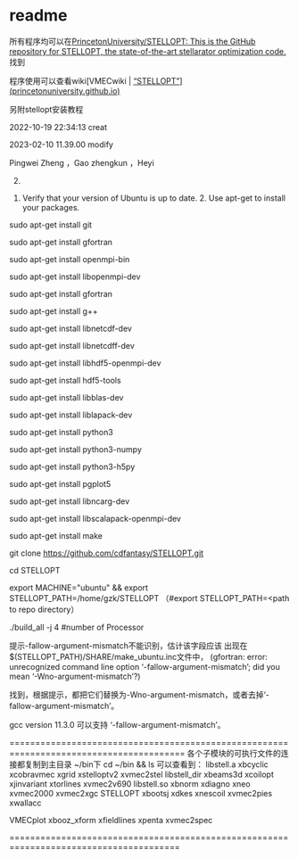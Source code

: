 # readme

所有程序均可以在[PrincetonUniversity/STELLOPT: This is the GitHub repository for STELLOPT, the state-of-the-art stellarator optimization code.](https://github.com/PrincetonUniversity/STELLOPT)找到

程序使用可以查看wiki[VMECwiki | [“STELLOPT”\] (princetonuniversity.github.io)](https://princetonuniversity.github.io/STELLOPT/)



另附stellopt安装教程

2022-10-19 22:34:13 creat

2023-02-10 11.39.00 modify

Pingwei Zheng ，Gao zhengkun ，Heyi

2) 
1. Verify that your version of Ubuntu is up to date. 2. Use apt-get to install your packages.

  sudo apt-get install git

  sudo apt-get install gfortran

  sudo apt-get install openmpi-bin

  sudo apt-get install libopenmpi-dev

  sudo apt-get install gfortran

  sudo apt-get install g++

  sudo apt-get install libnetcdf-dev

  sudo apt-get install libnetcdff-dev

  sudo apt-get install libhdf5-openmpi-dev

  sudo apt-get install hdf5-tools

  sudo apt-get install libblas-dev

  sudo apt-get install liblapack-dev

  sudo apt-get install python3

  sudo apt-get install python3-numpy

  sudo apt-get install python3-h5py

  sudo apt-get install pgplot5

  sudo apt-get install libncarg-dev

  sudo apt-get install libscalapack-openmpi-dev

  sudo apt-get install make

git clone https://github.com/cdfantasy/STELLOPT.git

cd STELLOPT

export MACHINE="ubuntu" && export STELLOPT_PATH=/home/gzk/STELLOPT
（#export STELLOPT_PATH=<path to repo directory）

./build_all -j 4    #number of Processor

提示-fallow-argument-mismatch不能识别，估计该字段应该
出现在$(STELLOPT_PATH)/SHARE/make_ubuntu.inc文件中，
(gfortran: error: unrecognized command line option ‘-fallow-argument-mismatch’; did you mean ‘-Wno-argument-mismatch’?)

找到，根据提示，都把它们替换为-Wno-argument-mismatch，或者去掉‘-fallow-argument-mismatch’。

gcc version 11.3.0 可以支持 ‘-fallow-argument-mismatch’。


========================================================================================
各个子模块的可执行文件的连接都复制到主目录 ~/bin下
cd ~/bin && ls 可以查看到：
libstell.a    xbcyclic     xcobravmec   xgrid        xstelloptv2  xvmec2stel
libstell_dir  xbeams3d     xcoilopt     xjinvariant  xtorlines    xvmec2v690
libstell.so   xbnorm       xdiagno      xneo         xvmec2000    xvmec2xgc
STELLOPT      xbootsj      xdkes        xnescoil     xvmec2pies   xwallacc

VMECplot      xbooz_xform  xfieldlines  xpenta       xvmec2spec

=======================================================================================

